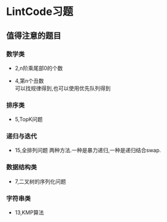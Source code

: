 LintCode习题
===

## 值得注意的题目

### 数学类

* 2,n阶乘尾部0的个数

* 4,第n个丑数  
	可以找规律得到,也可以使用优先队列得到


### 排序类

* 5,TopK问题

### 递归与迭代

* 15,全排列问题
	两种方法.一种是暴力递归,一种是递归结合swap.

### 数据结构类

* 7,二叉树的序列化问题

### 字符串类

* 13,KMP算法